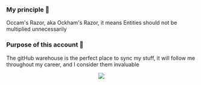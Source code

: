 ### My principle 👋
Occam's Razor, aka Ockham's Razor, it means Entities should not be multiplied unnecessarily
### Purpose of this account 🔑
The gitHub warehouse is the perfect place to sync my stuff, it will follow me throughout my career, and I consider them invaluable


<div align="center"> <img src="https://activity-graph.herokuapp.com/graph?username=lyflexi&theme=xcode" /> </div>



<!--
**lyflexi/lyflexi** is a ✨ _special_ ✨ repository because its `README.md` (this file) appears on your GitHub profile.

Here are some ideas to get you started:

- 🔭 I’m currently working on ...
- 🌱 I’m currently learning ...
- 👯 I’m looking to collaborate on ...
- 🤔 I’m looking for help with ...
- 💬 Ask me about ...
- 📫 How to reach me: ...
- 😄 Pronouns: ...
- ⚡ Fun fact: ...
-->
